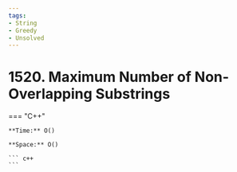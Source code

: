 ```yaml
---
tags:
- String
- Greedy
- Unsolved
---
```



# 1520. Maximum Number of Non-Overlapping Substrings

=== "C++"

    **Time:** O()

    **Space:** O()

    ``` c++
    ```